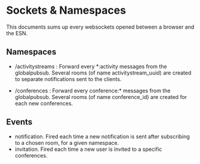 # Sockets & Namespaces

This documents sums up every websockets opened between a browser and the ESN.

## Namespaces

- /activitystreams : Forward every  \*:activity messages from the globalpubsub.
                     Several rooms (of name activitystream_uuid) are created
                     to separate notifications sent to the clients.

- /conferences : Forward every conference:* messages from the globalpubsub.
                 Several rooms (of name conference_id) are created for each new
                 conferences.

## Events

- notification. Fired each time a new notification is sent after subscribing to a chosen room, for a given namespace.
- invitation. Fired each time a new user is invited to a specific conferences.
